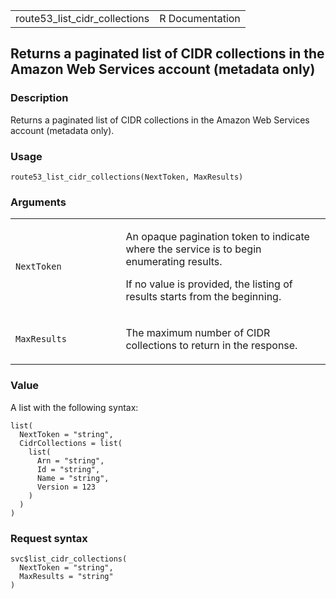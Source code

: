 <table style="width: 100%;">
<tbody>
<tr class="odd">
<td>route53_list_cidr_collections</td>
<td style="text-align: right;">R Documentation</td>
</tr>
</tbody>
</table>

## Returns a paginated list of CIDR collections in the Amazon Web Services account (metadata only)

### Description

Returns a paginated list of CIDR collections in the Amazon Web Services
account (metadata only).

### Usage

    route53_list_cidr_collections(NextToken, MaxResults)

### Arguments

<table>
<colgroup>
<col style="width: 35%" />
<col style="width: 65%" />
</colgroup>
<tbody>
<tr class="odd">
<td><code
id="route53_list_cidr_collections_:_NextToken">NextToken</code></td>
<td><p>An opaque pagination token to indicate where the service is to
begin enumerating results.</p>
<p>If no value is provided, the listing of results starts from the
beginning.</p></td>
</tr>
<tr class="even">
<td><code
id="route53_list_cidr_collections_:_MaxResults">MaxResults</code></td>
<td><p>The maximum number of CIDR collections to return in the
response.</p></td>
</tr>
</tbody>
</table>

### Value

A list with the following syntax:

    list(
      NextToken = "string",
      CidrCollections = list(
        list(
          Arn = "string",
          Id = "string",
          Name = "string",
          Version = 123
        )
      )
    )

### Request syntax

    svc$list_cidr_collections(
      NextToken = "string",
      MaxResults = "string"
    )
